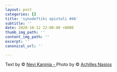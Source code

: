```yaml
---
layout: post
categories: []
title: 'synodeftiki epistoli #46'
subtitle: ''
date: 2020-10-12 22:00:00 +0000
thumb_img_path: ''
content_img_path: ''
excerpt: ''
canonical_url: ''

---
```

Text by © <a href="https://www.facebook.com/nevi.kaninia" target="blank">Nevi Kaninia - </a>Photo by © <a href="https://anikon.org/" target="blank">Achilles Nasios</a>